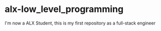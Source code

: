 # alx-low_level_programming
 I'm now a ALX Student, this is my first repository as a full-stack engineer
